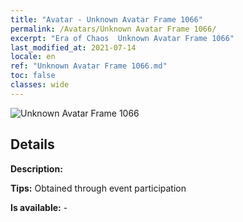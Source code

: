 ```yaml
---
title: "Avatar - Unknown Avatar Frame 1066"
permalink: /Avatars/Unknown Avatar Frame 1066/
excerpt: "Era of Chaos  Unknown Avatar Frame 1066"
last_modified_at: 2021-07-14
locale: en
ref: "Unknown Avatar Frame 1066.md"
toc: false
classes: wide
---
```

 ![Unknown Avatar Frame 1066](/images/a/avatarFrame_66.png)

## Details

 **Description:**  

 **Tips:** Obtained through event participation 

 **Is available:**  - 

